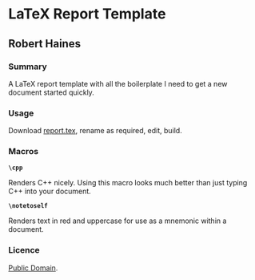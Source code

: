 # LaTeX Report Template
## Robert Haines

### Summary

A LaTeX report template with all the boilerplate I need to get a new document started quickly.

### Usage

Download [report.tex](https://raw.githubusercontent.com/hainesr/report_template/master/report.tex), rename as required, edit, build.

### Macros

**`\cpp`**

Renders C++ nicely. Using this macro looks much better than just typing C++ into your document.

**`\notetoself`**

Renders text in red and uppercase for use as a mnemonic within a document.

### Licence

[Public Domain](http://unlicense.org).
